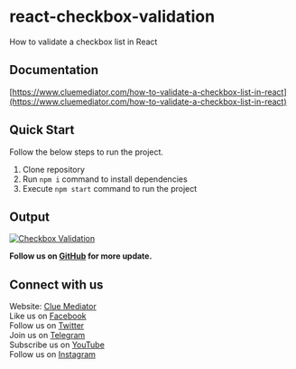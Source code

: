 # react-checkbox-validation

How to validate a checkbox list in React

## Documentation

[https://www.cluemediator.com/how-to-validate-a-checkbox-list-in-react](https://www.cluemediator.com/how-to-validate-a-checkbox-list-in-react)

## Quick Start

Follow the below steps to run the project.

1. Clone repository
2. Run `npm i` command to install dependencies
3. Execute `npm start` command to run the project

## Output

[![Checkbox Validation](https://www.cluemediator.com/wp-content/uploads/2022/02/output-how-to-validate-a-checkbox-list-in-react-clue-mediator.gif)](https://www.cluemediator.com/how-to-validate-a-checkbox-list-in-react)

**Follow us on [GitHub](https://github.com/cluemediator) for more update.**

## Connect with us

Website: [Clue Mediator](https://www.cluemediator.com)  
Like us on [Facebook](https://www.facebook.com/thecluemediator)  
Follow us on [Twitter](https://twitter.com/cluemediator)  
Join us on [Telegram](https://t.me/cluemediator)  
Subscribe us on [YouTube](https://www.youtube.com/ClueMediator)  
Follow us on [Instagram](https://www.instagram.com/clue_mediator)
